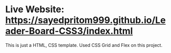 # Live Website: https://sayedpritom999.github.io/Leader-Board-CSS3/index.html

This is just a HTML, CSS template. Used CSS Grid and Flex on this project. 
